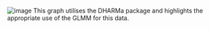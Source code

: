 ![image](https://github.com/user-attachments/assets/2de6692d-40f1-44aa-b6ea-c3ee7cbbbc8f)
This graph utilises the DHARMa package and highlights the appropriate use of the GLMM for this data.
